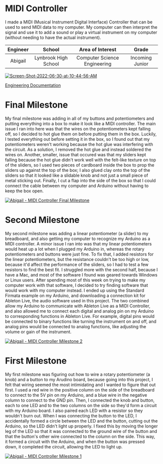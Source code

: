 ﻿# MIDI Controller
I made a MIDI (Musical Instrument Digital Interface) Controller that can be used to send MIDI data to my computer.  My computer can then interpret the signal and use it to add a sound or play a virtual instrument on my computer (without needing to have the actual instrument).

| **Engineer** | **School** | **Area of Interest** | **Grade** |
|:--:|:--:|:--:|:--:|
| Abigail | Lynbrook High School | Computer Science Engineering | Incoming Junior

<a href="https://ibb.co/MPt0Wbq"><img src="https://i.ibb.co/c2ZnMPz/Screen-Shot-2022-06-30-at-10-44-56-AM.png" alt="Screen-Shot-2022-06-30-at-10-44-56-AM" border="0"></a>

[Engineering Documentation](https://docs.google.com/document/d/1t8dTeRNoEKlH5cwDMAUCtJWYF3Ke6RhoIIIHwUimU1I/edit?usp=sharing)
  
# Final Milestone
My final milestone was adding in all of my buttons and potentiometers and putting everything into a box to make it look like a MIDI controller.  The main issue I ran into here was that the wires on the potentiometers kept falling off, so I decided to hot glue them on before putting them in the box.  Luckily, I tested everything out before setting it in the box, so I found out that my potentiometers weren't working because the hot glue was interfering with the circuit.  As a solution, I removed the hot glue and instead soldered the wires on.  Another, smaller, issue that occured was that my sliders kept falling because the hot glue didn't work well with the felt-like texture on top of the sliders, so I used two pieces of cardboard inside the box to prop the sliders up against the top of the box; I also glued clay onto the top of the sliders so that it looked like a slidable knob and not just a small piece of metal sticking out.  Finally, I cut a flap into the side of the box so that I could connect the cable between my computer and Arduino without having to keep the box open.

[![Abigail - MIDI Controller Final Milestone](https://res.cloudinary.com/marcomontalbano/image/upload/v1656609191/video_to_markdown/images/youtube--R3g_hnLlY5U-c05b58ac6eb4c4700831b2b3070cd403.jpg)](https://youtu.be/R3g_hnLlY5U "Abigail - MIDI Controller Milestone 3")

# Second Milestone
My second milestone was adding a linear potentiometer (a slider) to my breadboard, and also getting my computer to recognize my Arduino as a MIDI controller.  A minor issue I ran into was that my linear potentiometers would heat up a lot when I plugged my Arduino in, whereas the rotary potentiometers and buttons were just fine.  To fix that, I added resistors for the linear potentiometers, but the resistance couldn't be too high or low, because it'd affect the performance of the sliders, so I had to test a few resistors to find the best fit.  I struggled more with the second half, because I have a Mac, and most of the software I found was geared towards Windows or Linux users.  After spending most of this week on trying to make my computer work with that software, I decided to try finding software that would work with my computer instead.  I ended up using the Standard Firmata example on my Arduino, and downloading a connection kit for Ableton Live, the audio software used in this project.  The two combined allow my Arduino to communicate with Ableton Live as a MIDI Controller, and also allowed me to connect each digital and analog pin on my Arduino to corresponding functions in Ableton Live.  For example, digital pins would be connected to binary functions like turning the instrument on and off, and analog pins would be connected to analog functions, like adjusting the volume or gain of the instrument.

[![Abigail - MIDI Controller Milestone 2](https://res.cloudinary.com/marcomontalbano/image/upload/v1656524617/video_to_markdown/images/youtube--CJz5W0BCXQE-c05b58ac6eb4c4700831b2b3070cd403.jpg)](https://youtu.be/CJz5W0BCXQE "Abigail - MIDI Controller Milestone 2")

# First Milestone
My first milestone was figuring out how to wire a rotary potentiometer (a knob) and a button to my Arudino board, because going into this project, I felt that wiring seemed the most intimidating and I wanted to figure that out first.  I used a red wire in the positive column on the side of the breadboard to connect to the 5V pin on my Arduino, and a blue wire in the negative column to connect to the GND pin.  Then, I connected the knob and button, each to one LED and to the two columns on the side so they'd form a circuit with my Arduino board.  I also paired each LED with a resistor so they wouldn't burn out.  When I was connecting the button to the LED, I accidentally formed a circle between the LED and the button, cutting out the Arduino, so the LED didn't light up properly.  I fixed this by moving the longer leg of the LED so that it was connected to the ground wire of the button and that the button's other wire connected to the column on the side.  This way, it formed a circuit with the Arduino, and when the button was pressed down, it completed the circuit, allowing the LED to light up.

[![Abigail - MIDI Controller Milestone 1](https://res.cloudinary.com/marcomontalbano/image/upload/v1655517182/video_to_markdown/images/youtube--mhXlqLB546Q-c05b58ac6eb4c4700831b2b3070cd403.jpg)]( https://youtu.be/mhXlqLB546Q "Abigail - MIDI Controller Milestone 1")

